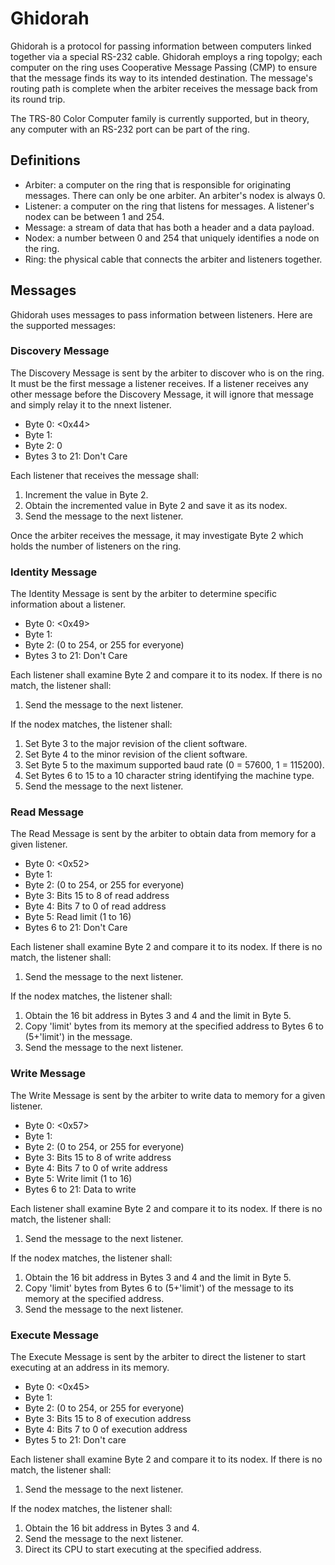# Ghidorah

Ghidorah is a protocol for passing information between computers linked together via a special RS-232 cable. Ghidorah employs a ring topolgy; each computer on the ring uses Cooperative Message Passing (CMP) to ensure that the message finds its way to its intended destination. The message's routing path is complete when the arbiter receives the message back from its round trip.

The TRS-80 Color Computer family is currently supported, but in theory, any computer with an RS-232 port can be part of the ring.

## Definitions

* Arbiter: a computer on the ring that is responsible for originating messages. There can only be one arbiter. An arbiter's nodex is always 0.
* Listener: a computer on the ring that listens for messages. A listener's nodex can be between 1 and 254.
* Message: a stream of data that has both a header and a data payload.
* Nodex: a number between 0 and 254 that uniquely identifies a node on the ring.
* Ring: the physical cable that connects the arbiter and listeners together.

## Messages

Ghidorah uses messages to pass information between listeners. Here are the supported messages:

### Discovery Message

The Discovery Message is sent by the arbiter to discover who is on the ring. It must be the first message a listener receives. If a listener receives any other message before the Discovery Message, it will ignore that message and simply relay it to the nnext listener.

* Byte 0: <0x44>
* Byte 1: <Source Nodex>
* Byte 2: 0
* Bytes 3 to 21: Don't Care

Each listener that receives the message shall:

  1. Increment the value in Byte 2.
  2. Obtain the incremented value in Byte 2 and save it as its nodex.
  3. Send the message to the next listener.

Once the arbiter receives the message, it may investigate Byte 2 which holds the number of listeners on the ring.

### Identity Message

The Identity Message is sent by the arbiter to determine specific information about a listener.

* Byte 0: <0x49>
* Byte 1: <Source Nodex>
* Byte 2: <Destination Nodex> (0 to 254, or 255 for everyone)
* Bytes 3 to 21: Don't Care

Each listener shall examine Byte 2 and compare it to its nodex. If there is no match, the listener shall:

  1. Send the message to the next listener.

If the nodex matches, the listener shall:

  1. Set Byte 3 to the major revision of the client software.
  2. Set Byte 4 to the minor revision of the client software.
  3. Set Byte 5 to the maximum supported baud rate (0 = 57600, 1 = 115200).
  4. Set Bytes 6 to 15 to a 10 character string identifying the machine type.
  5. Send the message to the next listener.

### Read Message

The Read Message is sent by the arbiter to obtain data from memory for a given listener.

* Byte 0: <0x52>
* Byte 1: <Source Nodex>
* Byte 2: <Destination Nodex> (0 to 254, or 255 for everyone)
* Byte 3: Bits 15 to 8 of read address
* Byte 4: Bits 7 to 0 of read address
* Byte 5: Read limit (1 to 16)
* Bytes 6 to 21: Don't Care

Each listener shall examine Byte 2 and compare it to its nodex. If there is no match, the listener shall:

  1. Send the message to the next listener.

If the nodex matches, the listener shall:

  1. Obtain the 16 bit address in Bytes 3 and 4 and the limit in Byte 5.
  2. Copy 'limit' bytes from its memory at the specified address to Bytes 6 to (5+'limit') in the message.
  3. Send the message to the next listener.

### Write Message

The Write Message is sent by the arbiter to write data to memory for a given listener.

* Byte 0: <0x57>
* Byte 1: <Source Nodex>
* Byte 2: <Destination Nodex> (0 to 254, or 255 for everyone)
* Byte 3: Bits 15 to 8 of write address
* Byte 4: Bits 7 to 0 of write address
* Byte 5: Write limit (1 to 16)
* Bytes 6 to 21: Data to write

Each listener shall examine Byte 2 and compare it to its nodex. If there is no match, the listener shall:

  1. Send the message to the next listener.

If the nodex matches, the listener shall:

  1. Obtain the 16 bit address in Bytes 3 and 4 and the limit in Byte 5.
  2. Copy 'limit' bytes from Bytes 6 to (5+'limit') of the message to its memory at the specified address.
  3. Send the message to the next listener.

### Execute Message

The Execute Message is sent by the arbiter to direct the listener to start executing at an address in its memory.

* Byte 0: <0x45>
* Byte 1: <Source Nodex>
* Byte 2: <Destination Nodex> (0 to 254, or 255 for everyone)
* Byte 3: Bits 15 to 8 of execution address
* Byte 4: Bits 7 to 0 of execution address
* Bytes 5 to 21: Don't care

Each listener shall examine Byte 2 and compare it to its nodex. If there is no match, the listener shall:

  1. Send the message to the next listener.

If the nodex matches, the listener shall:

  1. Obtain the 16 bit address in Bytes 3 and 4.
  2. Send the message to the next listener.
  3. Direct its CPU to start executing at the specified address.

